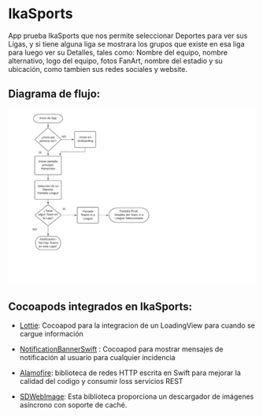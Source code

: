 # IkaSports
App prueba IkaSports que nos permite seleccionar Deportes para ver sus Ligas, y si tiene
alguna liga se mostrara los grupos que existe en esa liga para luego ver su Detalles, tales
como: Nombre del equipo, nombre alternativo, logo del equipo, fotos FanArt, nombre del estadio
y su ubicación, como tambien sus redes sociales y website.

## Diagrama de flujo:
<p align="center">
  <img src="./Diagrama IkaSports.pdf" alt="Diagrama" width="738">
</p>

## Cocoapods integrados en IkaSports:

  * [Lottie](https://github.com/airbnb/lottie-ios): Cocoapod para la integracion de un 
  LoadingView para cuando se cargue información
  
  * [NotificationBannerSwift](https://github.com/Daltron/NotificationBanner) : Cocoapod para 
  mostrar mensajes de notificación al usuario para
  cualquier incidencia
  
  * [Alamofire](https://github.com/Alamofire/Alamofire): biblioteca de redes HTTP escrita en 
  Swift para mejorar la calidad del codigo
  y consumir loss servicios REST
  
  * [SDWebImage](https://github.com/SDWebImage/SDWebImage): Esta biblioteca proporciona un 
  descargador de imágenes asíncrono con soporte de caché.

 
